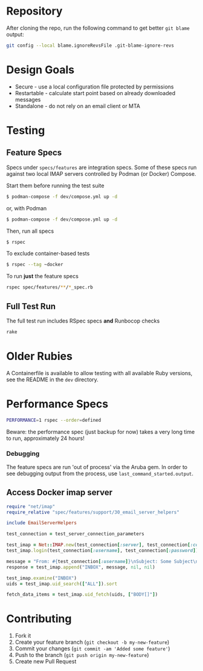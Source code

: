 # Repository

After cloning the repo, run the following command to get
better `git blame` output:

```sh
git config --local blame.ignoreRevsFile .git-blame-ignore-revs
```

# Design Goals

* Secure - use a local configuration file protected by permissions
* Restartable - calculate start point based on already downloaded messages
* Standalone - do not rely on an email client or MTA

# Testing

## Feature Specs

Specs under `specs/features` are integration specs.
Some of these specs run against two local IMAP servers
controlled by Podman (or Docker) Compose.

Start them before running the test suite

```sh
$ podman-compose -f dev/compose.yml up -d
```

or, with Podman

```sh
$ podman-compose -f dev/compose.yml up -d
```

Then, run all specs

```sh
$ rspec
```

To exclude container-based tests

```sh
$ rspec --tag ~docker
```

To run **just** the feature specs

```sh
rspec spec/features/**/*_spec.rb
```

## Full Test Run

The full test run includes RSpec specs **and** Runbocop checks

```sh
rake
```

# Older Rubies

A Containerfile is available to allow testing with all available Ruby versions,
see the README in the `dev` directory.

# Performance Specs

```sh
PERFORMANCE=1 rspec --order=defined
```

Beware: the performance spec (just backup for now) takes a very
long time to run, approximately 24 hours!

### Debugging

The feature specs are run 'out of process' via the Aruba gem.
In order to see debugging output from the process,
use `last_command_started.output`.

## Access Docker imap server

```ruby
require "net/imap"
require_relative "spec/features/support/30_email_server_helpers"

include EmailServerHelpers

test_connection = test_server_connection_parameters

test_imap = Net::IMAP.new(test_connection[:server], test_connection[:connection_options])
test_imap.login(test_connection[:username], test_connection[:password])

message = "From: #{test_connection[:username]}\nSubject: Some Subject\n\nHello!\n"
response = test_imap.append("INBOX", message, nil, nil)

test_imap.examine("INBOX")
uids = test_imap.uid_search(["ALL"]).sort

fetch_data_items = test_imap.uid_fetch(uids, ["BODY[]"])
```

# Contributing

1. Fork it
2. Create your feature branch (`git checkout -b my-new-feature`)
3. Commit your changes (`git commit -am 'Added some feature'`)
4. Push to the branch (`git push origin my-new-feature`)
5. Create new Pull Request
